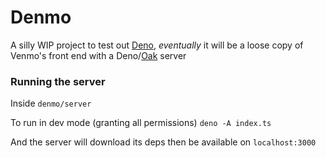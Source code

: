 # Denmo
A silly WIP project to test out [Deno](deno.land), _eventually_ it will be a loose copy of 
Venmo's front end with a Deno/[Oak](https://deno.land/x/oak/README.md) server

### Running the server
Inside `denmo/server`

To run in dev mode (granting all permissions)
`deno -A index.ts`

And the server will download its deps then be available on `localhost:3000`
